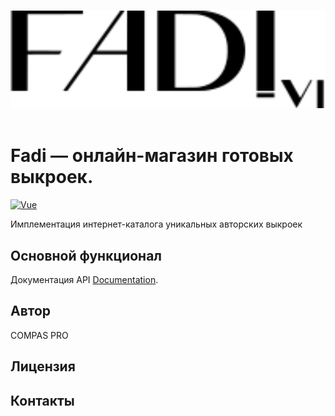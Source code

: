 <p align="center">
  <br>
  <img width="800" src="./src/assets/images/fadi.svg" alt="Fadi — онлайн-магазин готовых выкроек.">
  <br>
  <br>
</p>

# Fadi — онлайн-магазин готовых выкроек.

[![Vue](https://img.shields.io/badge/vite+vue-3.x-success.svg?style=for-the-badge)](https://vuejs.org/)

Имплементация интернет-каталога уникальных авторских выкроек

## Основной функционал

Документация API [Documentation](https://).

## Автор

COMPAS PRO

## Лицензия

## Контакты
